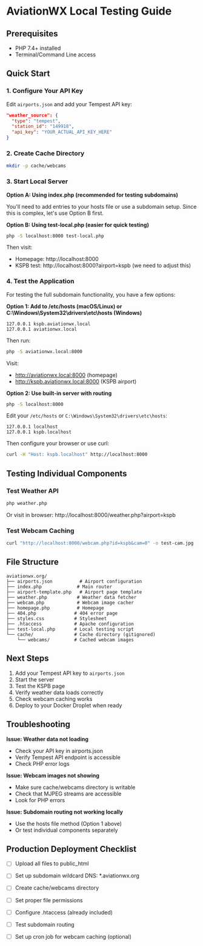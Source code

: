 # AviationWX Local Testing Guide

## Prerequisites

- PHP 7.4+ installed
- Terminal/Command Line access

## Quick Start

### 1. Configure Your API Key

Edit `airports.json` and add your Tempest API key:

```json
"weather_source": {
  "type": "tempest",
  "station_id": "149918",
  "api_key": "YOUR_ACTUAL_API_KEY_HERE"
}
```

### 2. Create Cache Directory

```bash
mkdir -p cache/webcams
```

### 3. Start Local Server

**Option A: Using index.php (recommended for testing subdomains)**

You'll need to add entries to your hosts file or use a subdomain setup. Since this is complex, let's use Option B first.

**Option B: Using test-local.php (easier for quick testing)**

```bash
php -S localhost:8000 test-local.php
```

Then visit:
- Homepage: http://localhost:8000
- KSPB test: http://localhost:8000?airport=kspb (we need to adjust this)

### 4. Test the Application

For testing the full subdomain functionality, you have a few options:

**Option 1: Add to /etc/hosts (macOS/Linux) or C:\Windows\System32\drivers\etc\hosts (Windows)**

```
127.0.0.1 kspb.aviationwx.local
127.0.0.1 aviationwx.local
```

Then run:
```bash
php -S aviationwx.local:8000
```

Visit:
- http://aviationwx.local:8000 (homepage)
- http://kspb.aviationwx.local:8000 (KSPB airport)

**Option 2: Use built-in server with routing**

```bash
php -S localhost:8000
```

Edit your `/etc/hosts` or `C:\Windows\System32\drivers\etc\hosts`:
```
127.0.0.1 localhost
127.0.0.1 kspb.localhost
```

Then configure your browser or use curl:
```bash
curl -H "Host: kspb.localhost" http://localhost:8000
```

## Testing Individual Components

### Test Weather API

```bash
php weather.php
```

Or visit in browser:
http://localhost:8000/weather.php?airport=kspb

### Test Webcam Caching

```bash
curl "http://localhost:8000/webcam.php?id=kspb&cam=0" -o test-cam.jpg
```

## File Structure

```
aviationwx.org/
├── airports.json          # Airport configuration
├── index.php             # Main router
├── airport-template.php   # Airport page template
├── weather.php           # Weather data fetcher
├── webcam.php            # Webcam image cacher
├── homepage.php          # Homepage
├── 404.php              # 404 error page
├── styles.css           # Stylesheet
├── .htaccess            # Apache configuration
├── test-local.php       # Local testing script
└── cache/               # Cache directory (gitignored)
    └── webcams/         # Cached webcam images
```

## Next Steps

1. Add your Tempest API key to `airports.json`
2. Start the server
3. Test the KSPB page
4. Verify weather data loads correctly
5. Check webcam caching works
6. Deploy to your Docker Droplet when ready

## Troubleshooting

**Issue: Weather data not loading**
- Check your API key in airports.json
- Verify Tempest API endpoint is accessible
- Check PHP error logs

**Issue: Webcam images not showing**
- Make sure cache/webcams directory is writable
- Check that MJPEG streams are accessible
- Look for PHP errors

**Issue: Subdomain routing not working locally**
- Use the hosts file method (Option 1 above)
- Or test individual components separately

## Production Deployment Checklist

- [ ] Upload all files to public_html
- [ ] Set up subdomain wildcard DNS: *.aviationwx.org
- [ ] Create cache/webcams directory
- [ ] Set proper file permissions
- [ ] Configure .htaccess (already included)
- [ ] Test subdomain routing
- [ ] Set up cron job for webcam caching (optional)

